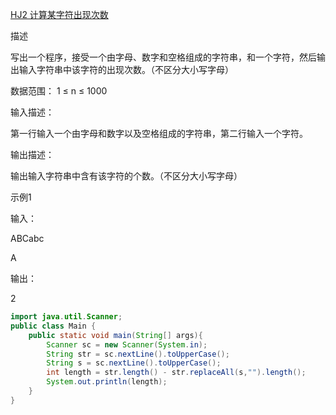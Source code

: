 [HJ2 计算某字符出现次数](https://www.nowcoder.com/practice/a35ce98431874e3a820dbe4b2d0508b1)

描述

写出一个程序，接受一个由字母、数字和空格组成的字符串，和一个字符，然后输出输入字符串中该字符的出现次数。（不区分大小写字母）

数据范围： 1 ≤ n ≤ 1000 

输入描述：

第一行输入一个由字母和数字以及空格组成的字符串，第二行输入一个字符。

输出描述：

输出输入字符串中含有该字符的个数。（不区分大小写字母）

示例1

输入：

ABCabc

A

输出：

2

```java
import java.util.Scanner;
public class Main {
    public static void main(String[] args){
        Scanner sc = new Scanner(System.in);
        String str = sc.nextLine().toUpperCase();
        String s = sc.nextLine().toUpperCase();
        int length = str.length() - str.replaceAll(s,"").length();
        System.out.println(length);
    }
}
```

